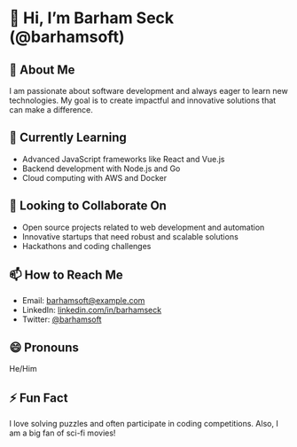 # 👋 Hi, I’m Barham Seck (@barhamsoft)

## 👀 About Me
I am passionate about software development and always eager to learn new technologies. My goal is to create impactful and innovative solutions that can make a difference.

## 🌱 Currently Learning
- Advanced JavaScript frameworks like React and Vue.js
- Backend development with Node.js and Go
- Cloud computing with AWS and Docker

## 💞️ Looking to Collaborate On
- Open source projects related to web development and automation
- Innovative startups that need robust and scalable solutions
- Hackathons and coding challenges

## 📫 How to Reach Me
- Email: [barhamsoft@example.com](mailto:barhamsoft@example.com)
- LinkedIn: [linkedin.com/in/barhamseck](https://linkedin.com/in/barhamseck)
- Twitter: [@barhamsoft](https://twitter.com/barhamsoft)

## 😄 Pronouns
He/Him

## ⚡ Fun Fact
I love solving puzzles and often participate in coding competitions. Also, I am a big fan of sci-fi movies!

<!---
barhamsoft/barhamsoft is a ✨ special ✨ repository because its `README.md` (this file) appears on your GitHub profile.
You can click the Preview link to take a look at your changes.
--->
